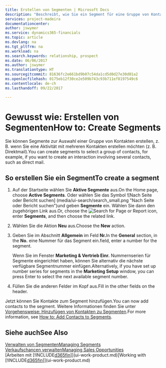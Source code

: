 ```yaml
---
title: Erstellen von Segmenten | Microsoft Docs
description: "Beschreibt, wie Sie ein Segment für eine Gruppe von Kontakten in Financials erstellen, beispielsweise um mehrere Kontakte mit einer Direktwerbung anzusprechen."
services: project-madeira
documentationcenter: 
author: jswymer
ms.service: dynamics365-financials
ms.topic: article
ms.devlang: na
ms.tgt_pltfrm: na
ms.workload: na
ms.search.keywords: relationship, prospect
ms.date: 06/06/2017
ms.author: jswymer
ms.translationtype: HT
ms.sourcegitcommit: 81636fc2e661bd9b07c54da1cd5d0d27e30d01a2
ms.openlocfilehash: 0175eb12f30ce2e509b743c93b711ef8197549c6
ms.contentlocale: de-ch
ms.lasthandoff: 09/22/2017

---
```

# <a name="how-to-create-segments"></a><span data-ttu-id="0a7f9-103">Gewusst wie: Erstellen von Segmenten</span><span class="sxs-lookup"><span data-stu-id="0a7f9-103">How to: Create Segments</span></span>
<span data-ttu-id="0a7f9-104">Sie können Segmente zur Auswahl einer Gruppe von Kontakten erstellen, z. B. wenn Sie eine Aktivität mit mehreren Kontakten erstellen möchten (z. B. Direktmail).</span><span class="sxs-lookup"><span data-stu-id="0a7f9-104">You can create segments to select a group of contacts, for example, if you want to create an interaction involving several contacts, such as direct mail.</span></span>

## <a name="to-create-a-segment"></a><span data-ttu-id="0a7f9-105">So erstellen Sie ein Segment</span><span class="sxs-lookup"><span data-stu-id="0a7f9-105">To create a segment</span></span>
1. <span data-ttu-id="0a7f9-106">Auf der Startseite wählen Sie **Aktive Segmente** aus.</span><span class="sxs-lookup"><span data-stu-id="0a7f9-106">On the Home page, choose **Active Segments**.</span></span> <span data-ttu-id="0a7f9-107">Oder wählen Sie das Symbol ![Nach Seite oder Bericht suchen] (media/ui-search/search_small.png "Nach Seite oder Bericht suchen")und geben **Segmente** ein. Wählen Sie dann den zugehörigen Link aus.</span><span class="sxs-lookup"><span data-stu-id="0a7f9-107">Or, choose the ![Search for Page or Report](media/ui-search/search_small.png "Search for Page or Report icon") icon, enter **Segments**, and then choose the related link.</span></span>
2. <span data-ttu-id="0a7f9-108">Wählen Sie die Aktion **Neu** aus.</span><span class="sxs-lookup"><span data-stu-id="0a7f9-108">Choose the **New** action.</span></span>
3. <span data-ttu-id="0a7f9-109">Geben Sie im Abschnitt **Allgemein** im Feld **Nr.**</span><span class="sxs-lookup"><span data-stu-id="0a7f9-109">In the **General** section, in the **No.**</span></span> <span data-ttu-id="0a7f9-110">eine Nummer für das Segment ein.</span><span class="sxs-lookup"><span data-stu-id="0a7f9-110">field, enter a number for the segment.</span></span>

    <span data-ttu-id="0a7f9-111">Wenn Sie im Fenster **Marketing & Vertrieb Einr.** Nummernserien für Segmente eingerichtet haben, können Sie alternativ die nächste verfügbare Segmentnummer einfügen.</span><span class="sxs-lookup"><span data-stu-id="0a7f9-111">Alternatively, if you have set up number series for segments in the **Marketing Setup** window, you can press Enter to select the next available segment number.</span></span>
4. <span data-ttu-id="0a7f9-112">Füllen Sie die anderen Felder im Kopf aus.</span><span class="sxs-lookup"><span data-stu-id="0a7f9-112">Fill in the other fields on the header.</span></span>

<span data-ttu-id="0a7f9-113">Jetzt können Sie Kontakte zum Segment hinzufügen.</span><span class="sxs-lookup"><span data-stu-id="0a7f9-113">You can now add contacts to the segment.</span></span> <span data-ttu-id="0a7f9-114">Weitere Informationen finden Sie unter [Vorgehensweise: Hinzufügen von Kontakten zu Segmenten](marketing-add-contact-segment.md).</span><span class="sxs-lookup"><span data-stu-id="0a7f9-114">For more information, see [How to: Add Contacts to Segments](marketing-add-contact-segment.md).</span></span>

## <a name="see-also"></a><span data-ttu-id="0a7f9-115">Siehe auch</span><span class="sxs-lookup"><span data-stu-id="0a7f9-115">See Also</span></span>
[<span data-ttu-id="0a7f9-116">Verwalten von Segmenten</span><span class="sxs-lookup"><span data-stu-id="0a7f9-116">Managing Segments</span></span>](marketing-segments.md)  
[<span data-ttu-id="0a7f9-117">Verkaufschancen verwalten</span><span class="sxs-lookup"><span data-stu-id="0a7f9-117">Managing Sales Opportunities</span></span>](marketing-manage-sales-opportunities.md)  
<span data-ttu-id="0a7f9-118">[Arbeiten mit [!INCLUDE[d365fin](includes/d365fin_md.md)]](ui-work-product.md)</span><span class="sxs-lookup"><span data-stu-id="0a7f9-118">[Working with [!INCLUDE[d365fin](includes/d365fin_md.md)]](ui-work-product.md)</span></span>  

